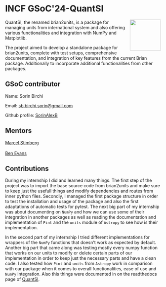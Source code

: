 # INCF GSoC'24-QuantSI
<img width="100px" src="https://summerofcode.withgoogle.com/assets/media/gsoc-generic-badge.svg" align="right"/>

QuantSI, the renamed brian2units, is a package for managing units from international system and also offering various functionalities and integration with NumPy and Matplotlib.

The project aimed to develop a standalone package for brian2units, complete with test setups, comprehensive documentation, and integration of key features from the current Brian package. Additionally to incorporate additional functionalities from other packages.

## GSoC contributor

Name: Sorin Birchi

Email: <sb.birchi.sorin@gmail.com>

Github profile: [SorinAlexB](https://github.com/SorinAlexB)

## Mentors

[Marcel Stimberg](https://github.com/mstimberg)\
<br>
[Ben Evans](https://github.com/bdevans)

## Contributions
During my internship I did and learned many things. The first step of the project was to import the base source code from brian2units and make sure to keep just the usefull things and modify dependencies and routes from inner python files. Secondly, I managed the first package structure in order to test the installation and usage of the package and also the first adaptations of automatic tests for pytest. The next big part of my internship was about documenting on `NumPy` and how we can use some of their integration in another packages as well as reading the documentation and implementation of `Pint` and the `units` module of `Astropy` to see how is their implementation.

In the second part of my internship I tried different implementations for wrappers of the `NumPy` functions that doesn't work as expected by default. Another big part that came along was testing mostly every numpy function that works on our units to modify or delete certain parts of our implementation in order to keep just the necessary parts and have a clean code. I also tested how `Pint` and `units` from `Astropy` work in comparison with our package when it comes to overall functionalities, ease of use and `NumPy` integration. Also this things were documented in on the readthedocs page of [QuantSI](https://quantsi.readthedocs.io/en/latest/index.html). 

